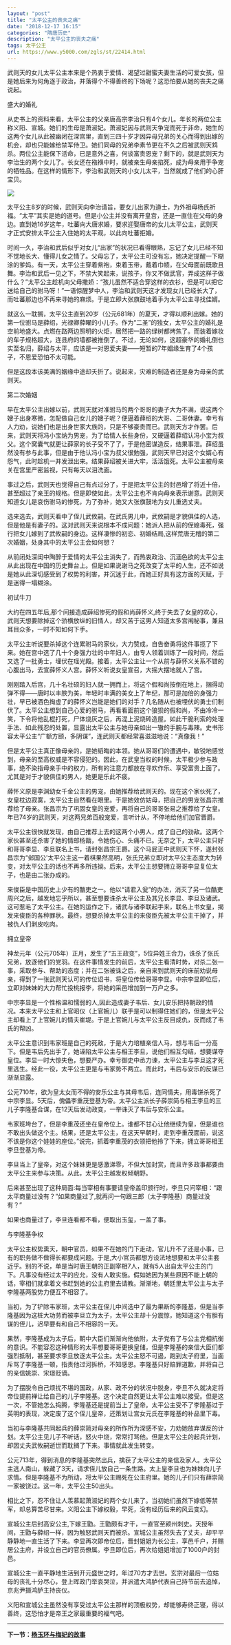 ```yaml
---
layout: "post"
title: "太平公主的丧夫之痛"
date: "2018-12-17 16:15"
categories: "隋唐历史"
description: "太平公主的丧夫之痛"
tags: 太平公主
url: https://www.y5000.com/zgls/st/22414.html
---
```






武则天的女儿太平公主本来是个热衷于爱情、渴望过甜蜜夫妻生活的可爱女孩，但是她后来为何角逐于政治，并落得个不得善终的下场呢？这恐怕要从她的丧夫之痛说起。

盛大的婚礼

从史书上的资料来看，太平公主的父亲唐高宗李治只有4个女儿。年长的两位公主称义阳、宣城。她们的生母是萧淑妃。萧淑妃因与武则天争宠而死于非命，她生的这两个女儿从此被幽闭在深宫里，直到三四十岁才因异母兄弟的关心而得到出嫁的机会，却也只能嫁给禁军侍卫。她们同母的兄弟李素节更在不久之后被武则天鸩杀。两位公主能保下活命，已是意外之喜，何谈富贵恩宠？剩下的，就是武则天为李治生的两个女儿了。长女还在襁褓中时，就被亲生母亲掐死，成为母亲用于争宠的牺牲品。在这样的情形下，李治和武则天的小女儿太平，当然就成了他们的心肝宝贝。

![](https://img.y5000.com/uploads/allimg/170606/11-1F6061J449206.jpg)

太平公主8岁的时候，武则天向李治请旨，要女儿出家为道士，为外祖母杨氏祈福。“太平”其实是她的道号。但是小公主并没有离开皇宫，还是一直住在父母的身边。直到她16岁这年，吐蕃向大唐求婚，要求迎娶唐帝的女儿太平公主，武则天才正式安排太平公主入住她的太平观，以此向吐蕃拒婚。

时间一久，李治和武后似乎对女儿“出家”的状况已看得眼熟，忘记了女儿已经不知不觉地长大、懂得儿女之情了。父母忘了，太平公主可没有忘，她决定提醒一下糊涂的爹妈。有一天，太平公主穿着紫袍，束着玉带，戴着巾帻，在父母面前既歌且舞。李治和武后一见之下，不禁大笑起来，说孩子，你又不做武官，弄成这样子做什么？”太平公主趁机向父母撒娇：“孩儿虽然不适合穿这样的衣衫，但是可以把它送给自己的驸马呀！”一语惊醒梦中人，李治和武则天这才发现女儿已经长大了，而吐蕃那边也不再来寻她的麻烦。于是立即大张旗鼓地着手为太平公主寻找佳婿。

就这么一耽搁，太平公主直到20岁（公元681年）的夏天，才得以顺利出嫁。她的第一位驸马是薛绍，光禄卿薛曜的小儿子。作为“二圣”的独女，太平公主的婚礼是空前地盛大。点燃在路两边照明的火炬，居然把一路的绿树都烤焦了。而装着嫁妆的车子规格超大，连县府的墙都被推倒了。不过，无论如何，这超豪华的婚礼倒也实至名归，薛绍与太平，应该是一对恩爱夫妻——短暂的7年姻缘生育了4个孩子，不恩爱恐怕不太可能。

但是这段本该美满的姻缘中途却夭折了。说起来，灾难的制造者还是身为母亲的武则天。

第二次婚姻

早在太平公主出嫁以前，武则天就对准驸马的两个哥哥的妻子大为不满，说这两个嫂子出身寒微，怎配做自己女儿的嫂子呢？便逼着薛绍的大哥、二哥休妻。幸亏有人力劝，说她们也是出身世家大族的，只是不够豪贵而已。武则天方才作罢。后来，武则天将冯小宝纳为男宠，为了给情人长些身份，又硬逼着薛绍认冯小宝为叔父。这个窝囊气就更让薛家的长子受不了了，于是他密谋造反，结果事泄。薛绍虽然没有参与此事，但是由于他认冯小宝为叔父很勉强，武则天早已对这个女婿心有怨气，此时趁机一并发泄出来。结果薛绍被关进大牢，活活饿死。太平公主被母亲关在宫里严密监视，只有每天以泪洗面。

事过之后，武则天也觉得自己有点过分了，于是把太平公主的封邑增了将近十倍，甚至超过了亲王的规格。但是即使如此，太平公主也不肯向母亲表示谢意。武则天知道女儿是哀伤驸马的惨死，为了弥补，她又大张旗鼓地为女儿重选丈夫。

选来选去，武则天看中了侄儿武攸嗣。在武氏男儿中，武攸嗣是才貌俱佳的人选，但是他是有妻子的。这对武则天来说根本不成问题：她派人把从前的侄媳毒死，强行把女儿嫁到了武攸嗣的身边。这样凄惨的初恋、初婚结局,这样荒唐无稽的第二次婚姻，处身其中的太平公主会如何想？

从前闭处深闺中陶醉于爱情的太平公主消失了，而热衷政治、沉湎色欲的太平公主从此出现在中国的历史舞台上。但是如果说谢马之死改变了太平的人生，还不如说是她从此深切感受到了权势的利害，并沉迷于此，而她正好具有这方面的天赋，于是迷得一塌糊涂。

初试牛刀

大约在四五年后,那个间接造成薛绍惨死的假和尚薛怀义,终于失去了女皇的欢心，武则天想要除掉这个骄横放纵的旧情人，却又苦于这男人知道太多宫闱秘事，兼且耳目众多，一时不知如何下手。

太平公主听说要杀掉这个连累驸马的家伙，大力赞成，自告奋勇将这件事揽了下来。她在宫中选了几十个身强力壮的中年妇人，由专人领着训练了一段时间，然后又选了一批勇士，埋伏在瑶光殿。接着，太平公主让一个从前与薛怀义关系不错的心腹出马，去宣薛怀义人宫。薛怀义听说女皇宣召，大摇大摆地就人了宫。

刚刚踏入后宫，几十名壮硕的妇人就一拥而上，将这个假和尚按倒在地上，捆得动弹不得——唐时以丰腴为美，年轻时丰满的美女上了年纪，那可是加倍的身强力壮，早已被酒色掏虚了的薛怀义岂能是她们的对手？几名随从也被埋伏的勇士们制伏了。太平公主想到自己心爱的驸马，再看看面前这个狼狈的假和尚，不由冷冷一笑，下令将他乱棍打死，尸体烧灰之后，再混上泥烧砖造屋。如此干脆利索的处理手法、如此残忍的处置，显露出太平公主与她母亲如出一辙的手腕与毒辣。史书形容太平公主“广额方颐，多阴谋”，连武则天都经常喜滋滋地说：“真像我！”

但是太平公主真正像母亲的，是她韬晦的本领。她从哥哥们的遭遇中，敏锐地感觉到，母亲的至高权威是不容侵犯的。因此，在武皇当权的时候，太平极少参与政事，绝不染指母亲手中的权力，所有的注意力都放在寻欢作乐、享受富贵上面了。尤其是对于才貌俱佳的男人，她更是乐此不疲。

薛怀义原是李渊幼女千金公主的男宠，由她推荐给武则天的。现在这个家伙死了，女皇枕边寂寞，太平公主自然看在眼里。于是她效仿姑母，把自己的男宠张昌宗推荐给了母亲。张昌宗为了巩固女皇的宠爱，再将自己的哥哥张易之推荐给了女皇。年已74岁的武则天，对这两兄弟百般宠爱，言听计从，不停地给他们加官晋爵。

太平公主很快就发现，由自己推荐上去的这两个小男人，成了自己的劲敌。这两个家伙甚至还杀害了她的情郎杨戬，令她伤心、头痛不已。无奈之下，太平公主只好和哥哥李显、李旦联名上书，请封张昌宗王爵。这个马屁正中武则天下怀，遂封张昌宗为“邺国公'太平公主这一着棋果然高明，张氏兄弟立即对太平公主态度大为转变，对太平公主的话也不再多所违拗。后来，太平公主想要拥立哥哥李显复位太子，也是由二张办成的。

来俊臣是中国历史上少有的酷吏之一。他以“请君入瓮”的办法，消灭了另一位酷吏周兴之后，越发地忘乎所以，甚至想要诛杀太平公主及其兄长李显、李旦及诸武。这可惹毛了太平公主。在她的运作之下，诸武与诸李联起手来，联名上书女皇，揭发来俊臣的各种罪状。最终，想要杀掉太平公主的来俊臣先被太平公主干掉了，并被仇人们剥皮吃肉。

拥立皇帝

神龙元年（公元705年）正月，发生了“五王政变”，5位异姓王合力，诛杀了张氏兄弟，放逐他们的党羽。在这件事情发生的前后，太平公主看清时势，对杀二张一事，采取参与、帮助的态度；并在二张被诛之后，亲自来到武则天的床前劝说母亲，得到了一张武则天认可的传位诏书，将皇位传给哥哥李显。中宗李显即位后，立即对妹妹的大力帮忙投桃报李，将她的采邑增加到一万户之多。

中宗李显是一个性格温和懦弱的人,因此造成妻子韦后、女儿安乐把持朝政的情况。本来太平公主和上官昭仪（上官婉儿）联手是可以制得住她们的，但是太平公主却看上了上官婉儿的情夫崔堤。于是上官婉儿与太平公主反目成仇，反而成了韦氏的帮凶。

太平公主意识到韦家班是自己的死敌，于是大力培植亲信人马，想与韦后一分高下。但是韦后先出手了，她诬陷太平公主与相王李旦，说他们相互勾结，想要谋夺皇位。李显一时大惊失色，想要严办。幸亏御史中丞力谏，太平公主与李旦这才死里逃生。经此一役，太平公主更是与韦家势不两立。而此时，韦后与安乐的反谋已渐渐显露。

公元710年，欲为皇太女而不得的安乐公主与其母韦后，连同情夫，用毒饼杀死了中宗李显。5天后，傀儡李重茂登基为帝。太平公主派长子薛崇简与相王李旦的三儿子李隆基合谋，在12天后发动政变，一举诛灭了韦后与安乐公主。

韦家班垮台了，但是李重茂还坐在皇帝位上。谁都不甘心让他继续为皇，但是谁也不敢出头做这个主。结果，还是太平公主，在这天早朝时，走到李重茂面前，说这不该是你这个娃娃的座位。”说完，抓着李重茂的衣领把他拎了下来，拥立哥哥相王李旦登基为帝。

李旦当上了皇帝，对这个妹妹更是感激涕零，不但大加封赏，而且许多政事都要由太平公主来参与决策。从此，太平公主越发权倾朝野。

后来甚至出现了这种局面:每当宰相有事要请皇帝盖印颁行时，李旦只问宰相：“跟太平商量过没有？”如果商量过了,就再问一句跟三郎（太子李隆基）商量过没有？”

如果也商量过了，李旦连看都不看，便取出玉玺，一盖了事。

与李隆基争权

太平公主权势熏天，朝中官员，如果不在她的门下走动，官儿升不了还是小事，已有的职务做不做得长都要成问题。于是,大小官员都想方设法地想要和太平公主套近乎。别的不说，单是当时唐王朝的正副宰相7人，就有5人出自太平公主的门下。凡事没有经过太平的应允，没有人敢实施。假如她因为某些原因不能上朝的话，宰相们就拿着文书赶到她的公主府里去请教。渐渐地，朝廷里太平公主与太子李隆基两股势力便互不相容了。

当初，为了铲除韦家班，太平公主在侄儿中间选中了最为果断的李隆基，但是当李隆基因为这桩大功劳而被李旦立为太子，太平公主却十分震惊，她知道这个有胆有谋的侄儿，迟早要有和自己不相容的一天。

果然，李隆基成为太子后，朝中大臣们渐渐向他依附，太子党有了与公主党相抗衡的意识。不能容忍这种情形的太平想要哥哥更换皇储，但是李隆基的亲信大臣们都强烈抵制，甚至要求李旦放逐太平公主。太平公主怒不可遏，跑到太子府里，当面斥骂了李隆基一顿，指责他过河拆桥，不知感恩。李隆基只好赔罪道歉，并将自己的亲信姚崇、宋璟贬谪。

为了摆脱令自己烦扰不堪的国政，从家、政不分的状况中脱身，李旦不久就决定将帝位提前禅让给自己的儿子李隆基。这个决定自然更让太平公主难以接受。但是这一次，不管她怎么捣腾，李隆基还是提前当上了皇帝。太平公主受不了李隆基过于英明的表现，决定废了这个侄儿皇帝，还策划让宫女元氏在李隆基的补品里下毒。

当初与李隆基共同起兵的薛崇简对母亲的所作所为深感不安，力劝她放弃谋反的计划。太平公主见儿子不听话，怒火中烧，常常打骂他。但是太平公主的起兵计划，却因丈夫武攸嗣逝世而耽搁了下来。事情就此发生转变。

公元713年，得到消息的李隆基突然出兵，擒获了太平公主的亲信及家人。太平公主逃人南山，躲藏了3天，请求侄儿放自己一条生路。太上皇李旦也为妹妹向儿子求情。但是李隆基不为所动，将太平公主赐死在公主府里。她的儿子们只有薛崇简一家被饶过。这一年，太平公主50出头。

相比之下，忍不住让人羡慕起萧淑妃的两个女儿来了。当初她们虽然下嫁低等禁军，却总算苦尽甘来。义阳公主下嫁权毅，早死，没有经历后来的风云变幻。

宣城公主后封高安公主,下嫁王勖。王勖颇有才干，一直官至颍州刺史。天授年间，王勖与薛绍一样，因为触怒武则天而被杀。宣城公主虽然失去了丈夫，却平平静静地一直生活了下来。李显再次即帝位后，晋封姐姐为长公主，享邑千户，并赐居公主府，并设立自己的官员僚属。李旦即位后，再次给姐姐增加了1000户的封邑。

宣城公主一直平静地生活到开元盛世之时，年过70方才去世。玄宗对最后一位姑母的丧礼十分尽心，登上晖政门举哀哭泣，并派遣大鸿胪代表自己持节前去追悼，京兆尹摄鸿胪主持丧仪。

义阳和宣城公主虽然没有享受过太平公主那样的顶极权势，却能够寿终正寝，得以善终，这恐怕才是帝王之家最重要的福气吧。

* * *

**下一节：[杨玉环与梅妃的故事](https://www.y5000.com/sjls/gjmrzj/22443.html)**
